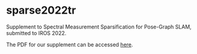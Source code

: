 # sparse2022tr
Supplement to Spectral Measurement Sparsification for Pose-Graph SLAM, submitted to IROS 2022.

The PDF for our supplement can be accessed [here](https://raw.githubusercontent.com/MarineRoboticsGroup/sparse2022tr/main/sparse2022iros.pdf).
